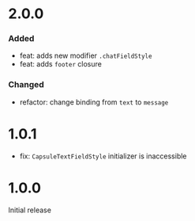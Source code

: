 # 2.0.0

### Added

- feat: adds new modifier `.chatFieldStyle`
- feat: adds `footer` closure

### Changed

- refactor: change binding from `text` to `message`

# 1.0.1

- fix: `CapsuleTextFieldStyle` initializer is inaccessible

# 1.0.0

Initial release
